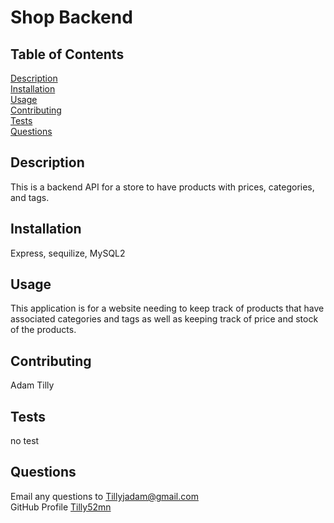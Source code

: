 # Shop Backend

## Table of Contents

[Description](#Description)<br/>
[Installation](#Installation)<br/>
[Usage](#Usage)<br/>
[Contributing](#Contributing)<br/>
[Tests](#Tests)<br/>
[Questions](#Questions)<br/>

## Description
This is a backend API for a store to have products with prices, categories, and tags.

## Installation
Express, sequilize, MySQL2

## Usage
This application is for a website needing to keep track of products that have associated categories and tags as well as keeping track of price and stock of the products. 

## Contributing
Adam Tilly

## Tests
no test

## Questions
Email any questions to Tillyjadam@gmail.com <br/>
GitHub Profile [Tilly52mn](github.com/Tilly52mn)


